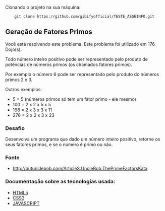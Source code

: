 Clonando o projeto na sua máquina:
```shel 
    git clone https://github.com/gibifyofficial/TESTE_ASSEINFO.git
```


## Geração de Fatores Primos

Você está resolvendo este problema. Este problema foi utilizado em 176 Dojo(s).

 Todo número inteiro positivo pode ser representado pelo produto de potências de números primos (os chamados fatores primos).

Por exemplo o número 6 pode ser representado pelo produto do números primos 2 x 3.

Outros exemplos:

* 5 = 5 (números primos só tem um fator primo - ele mesmo)
* 100 = 2 x 2 x 5 x 5
* 198 = 2 x 3 x 3 x 11
* 276 = 2 x 2 x 3 x 23

### Desafio
Desenvolva um programa que dado um número inteiro positivo, retorne os seus fatores primos, e se o número é primo ou não.

 

### Fonte 
* http://butunclebob.com/ArticleS.UncleBob.ThePrimeFactorsKata

### Documentação sobre as tecnologias usada: 
*  [HTML5](https://www.w3schools.com/html/default.asp)
*  [CSS3](https://www.w3schools.com/css/default.asp)
* [JAVASCRIPT](https://www.w3schools.com/js/default.asp)
